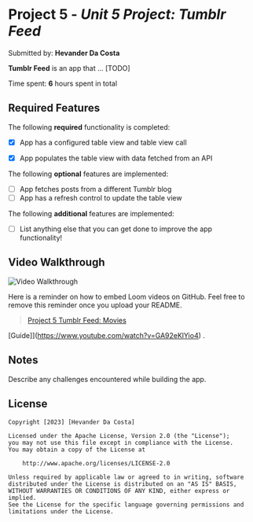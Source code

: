 # Project 5 - *Unit 5 Project: Tumblr Feed*

Submitted by: **Hevander Da Costa**

**Tumblr Feed** is an app that ... [TODO] 

Time spent: **6** hours spent in total

## Required Features

The following **required** functionality is completed:

- [x] App has a configured table view and table view call
- [x] App populates the table view with data fetched from an API


The following **optional** features are implemented:

- [ ] App fetches posts from a different Tumblr blog
- [ ] App has a refresh control to update the table view

The following **additional** features are implemented:

- [ ] List anything else that you can get done to improve the app functionality!

## Video Walkthrough


<img src='https://i.imgur.com/AzYpKyC.gif' title='Video Walkthrough' width='' alt='Video Walkthrough' />

Here is a reminder on how to embed Loom videos on GitHub. Feel free to remove this reminder once you upload your README. 
<blockquote class="imgur-embed-pub" lang="en" data-id="a/AjrQGyH"  >
<a href="//imgur.com/a/AjrQGyH">Project 5 Tumblr Feed: Movies</a>
</blockquote>
<script async src="//s.imgur.com/min/embed.js" charset="utf-8"></script>

[Guide]](https://www.youtube.com/watch?v=GA92eKlYio4) .

## Notes

Describe any challenges encountered while building the app.

## License

    Copyright [2023] [Hevander Da Costa]

    Licensed under the Apache License, Version 2.0 (the "License");
    you may not use this file except in compliance with the License.
    You may obtain a copy of the License at

        http://www.apache.org/licenses/LICENSE-2.0

    Unless required by applicable law or agreed to in writing, software
    distributed under the License is distributed on an "AS IS" BASIS,
    WITHOUT WARRANTIES OR CONDITIONS OF ANY KIND, either express or implied.
    See the License for the specific language governing permissions and
    limitations under the License.
